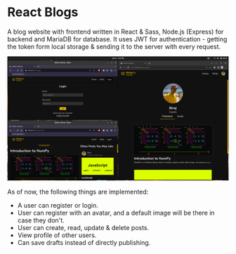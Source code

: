 # React Blogs
A blog website with frontend written in React & Sass, Node.js (Express) for backend and MariaDB for database. It uses JWT for authentication - getting the token form local storage & sending it to the server with every request.

![Screenshot](ss.png "Screenshot")

As of now, the following things are implemented:
 - A user can register or login.
 - User can register with an avatar, and a default image will be there in case they don't.
 - User can create, read, update & delete posts.
 - View profile of other users.
 - Can save drafts instead of directly publishing.
